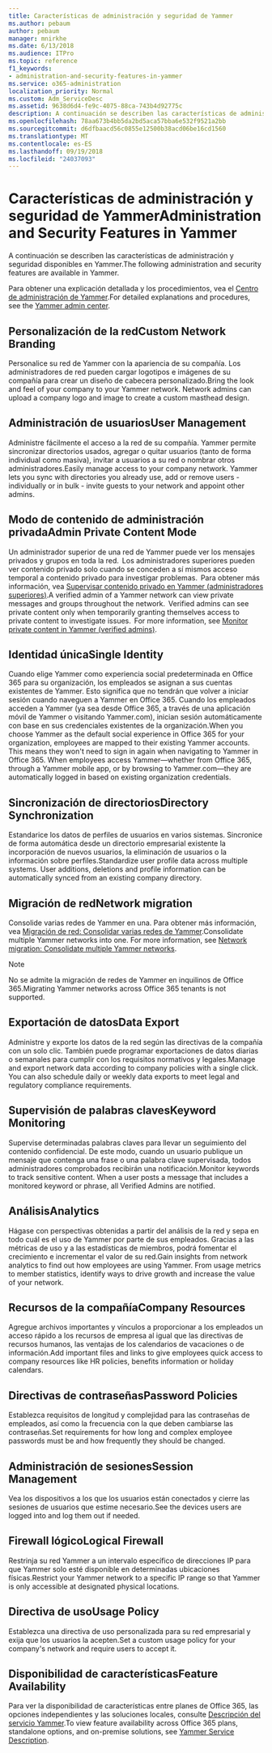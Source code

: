 ```yaml
---
title: Características de administración y seguridad de Yammer
ms.author: pebaum
author: pebaum
manager: mnirkhe
ms.date: 6/13/2018
ms.audience: ITPro
ms.topic: reference
f1_keywords:
- administration-and-security-features-in-yammer
ms.service: o365-administration
localization_priority: Normal
ms.custom: Adm_ServiceDesc
ms.assetid: 9638d6d4-fe9c-4075-88ca-743b4d92775c
description: A continuación se describen las características de administración y seguridad disponibles en Yammer.
ms.openlocfilehash: 78aa673b4bb5da2bd5aca57bba6e532f9521a2bb
ms.sourcegitcommit: d6dfbaacd56c0855e12500b38acd06be16cd1560
ms.translationtype: MT
ms.contentlocale: es-ES
ms.lasthandoff: 09/19/2018
ms.locfileid: "24037093"
---
```

# <a name="administration-and-security-features-in-yammer"></a><span data-ttu-id="68e82-103">Características de administración y seguridad de Yammer</span><span class="sxs-lookup"><span data-stu-id="68e82-103">Administration and Security Features in Yammer</span></span>

<span data-ttu-id="68e82-104">A continuación se describen las características de administración y seguridad disponibles en Yammer.</span><span class="sxs-lookup"><span data-stu-id="68e82-104">The following administration and security features are available in Yammer.</span></span>
  
<span data-ttu-id="68e82-105">Para obtener una explicación detallada y los procedimientos, vea el [Centro de administración de Yammer](https://go.microsoft.com/fwlink/?LinkId=869688).</span><span class="sxs-lookup"><span data-stu-id="68e82-105">For detailed explanations and procedures, see the [Yammer admin center](https://go.microsoft.com/fwlink/?LinkId=869688).</span></span>
  
## <a name="custom-network-branding"></a><span data-ttu-id="68e82-106">Personalización de la red</span><span class="sxs-lookup"><span data-stu-id="68e82-106">Custom Network Branding</span></span>
<span data-ttu-id="68e82-107"><a name="bkmk_CustomNetworkBranding"> </a></span><span class="sxs-lookup"><span data-stu-id="68e82-107"></span></span>

<span data-ttu-id="68e82-p101">Personalice su red de Yammer con la apariencia de su compañía. Los administradores de red pueden cargar logotipos e imágenes de su compañía para crear un diseño de cabecera personalizado.</span><span class="sxs-lookup"><span data-stu-id="68e82-p101">Bring the look and feel of your company to your Yammer network. Network admins can upload a company logo and image to create a custom masthead design.</span></span>
  
## <a name="user-management"></a><span data-ttu-id="68e82-110">Administración de usuarios</span><span class="sxs-lookup"><span data-stu-id="68e82-110">User Management</span></span>
<span data-ttu-id="68e82-111"><a name="bkmk_UserManagement"> </a></span><span class="sxs-lookup"><span data-stu-id="68e82-111"></span></span>

<span data-ttu-id="68e82-p102">Administre fácilmente el acceso a la red de su compañía. Yammer permite sincronizar directorios usados, agregar o quitar usuarios (tanto de forma individual como masiva), invitar a usuarios a su red o nombrar otros administradores.</span><span class="sxs-lookup"><span data-stu-id="68e82-p102">Easily manage access to your company network. Yammer lets you sync with directories you already use, add or remove users - individually or in bulk - invite guests to your network and appoint other admins.</span></span>
  
## <a name="admin-private-content-mode"></a><span data-ttu-id="68e82-114">Modo de contenido de administración privada</span><span class="sxs-lookup"><span data-stu-id="68e82-114">Admin Private Content Mode</span></span>
<span data-ttu-id="68e82-115"><a name="bkmk_AdminPrivate"> </a></span><span class="sxs-lookup"><span data-stu-id="68e82-115"></span></span>

<span data-ttu-id="68e82-p103">Un administrador superior de una red de Yammer puede ver los mensajes privados y grupos en toda la red.  Los administradores superiores pueden ver contenido privado solo cuando se conceden a sí mismos acceso temporal a contenido privado para investigar problemas.  Para obtener más información, vea [Supervisar contenido privado en Yammer (administradores superiores)](https://go.microsoft.com/fwlink/?LinkId=627479).</span><span class="sxs-lookup"><span data-stu-id="68e82-p103">A verified admin of a Yammer network can view private messages and groups throughout the network.  Verified admins can see private content only when temporarily granting themselves access to private content to investigate issues.  For more information, see [Monitor private content in Yammer (verified admins)](https://go.microsoft.com/fwlink/?LinkId=627479).</span></span>
  
## <a name="single-identity"></a><span data-ttu-id="68e82-119">Identidad única</span><span class="sxs-lookup"><span data-stu-id="68e82-119">Single Identity</span></span>
<span data-ttu-id="68e82-120"><a name="bkmk_o365_user_mapping"> </a></span><span class="sxs-lookup"><span data-stu-id="68e82-120"></span></span>

<span data-ttu-id="68e82-p104">Cuando elige Yammer como experiencia social predeterminada en Office 365 para su organización, los empleados se asignan a sus cuentas existentes de Yammer. Esto significa que no tendrán que volver a iniciar sesión cuando naveguen a Yammer en Office 365. Cuando los empleados acceden a Yammer (ya sea desde Office 365, a través de una aplicación móvil de Yammer o visitando Yammer.com), inician sesión automáticamente con base en sus credenciales existentes de la organización.</span><span class="sxs-lookup"><span data-stu-id="68e82-p104">When you choose Yammer as the default social experience in Office 365 for your organization, employees are mapped to their existing Yammer accounts. This means they won't need to sign in again when navigating to Yammer in Office 365. When employees access Yammer—whether from Office 365, through a Yammer mobile app, or by browsing to Yammer.com—they are automatically logged in based on existing organization credentials.</span></span>
  
## <a name="directory-synchronization"></a><span data-ttu-id="68e82-124">Sincronización de directorios</span><span class="sxs-lookup"><span data-stu-id="68e82-124">Directory Synchronization</span></span>
<span data-ttu-id="68e82-125"><a name="bkmk_DirectorySynchronization"> </a></span><span class="sxs-lookup"><span data-stu-id="68e82-125"></span></span>

<span data-ttu-id="68e82-p105">Estandarice los datos de perfiles de usuarios en varios sistemas. Sincronice de forma automática desde un directorio empresarial existente la incorporación de nuevos usuarios, la eliminación de usuarios o la información sobre perfiles.</span><span class="sxs-lookup"><span data-stu-id="68e82-p105">Standardize user profile data across multiple systems. User additions, deletions and profile information can be automatically synced from an existing company directory.</span></span>
  
## <a name="network-migration"></a><span data-ttu-id="68e82-128">Migración de red</span><span class="sxs-lookup"><span data-stu-id="68e82-128">Network migration</span></span>
<span data-ttu-id="68e82-129"><a name="bkmk_NetworkMigration"> </a></span><span class="sxs-lookup"><span data-stu-id="68e82-129"></span></span>

<span data-ttu-id="68e82-p106">Consolide varias redes de Yammer en una. Para obtener más información, vea [Migración de red: Consolidar varias redes de Yammer](https://go.microsoft.com/fwlink/?LinkID=617488).</span><span class="sxs-lookup"><span data-stu-id="68e82-p106">Consolidate multiple Yammer networks into one. For more information, see [Network migration: Consolidate multiple Yammer networks](https://go.microsoft.com/fwlink/?LinkID=617488).</span></span>
  
> [!NOTE]
> <span data-ttu-id="68e82-132">No se admite la migración de redes de Yammer en inquilinos de Office 365.</span><span class="sxs-lookup"><span data-stu-id="68e82-132">Migrating Yammer networks across Office 365 tenants is not supported.</span></span> 
  
## <a name="data-export"></a><span data-ttu-id="68e82-133">Exportación de datos</span><span class="sxs-lookup"><span data-stu-id="68e82-133">Data Export</span></span>
<span data-ttu-id="68e82-134"><a name="bkmk_DataExport"> </a></span><span class="sxs-lookup"><span data-stu-id="68e82-134"></span></span>

<span data-ttu-id="68e82-p107">Administre y exporte los datos de la red según las directivas de la compañía con un solo clic. También puede programar exportaciones de datos diarias o semanales para cumplir con los requisitos normativos y legales.</span><span class="sxs-lookup"><span data-stu-id="68e82-p107">Manage and export network data according to company policies with a single click. You can also schedule daily or weekly data exports to meet legal and regulatory compliance requirements.</span></span>
  
## <a name="keyword-monitoring"></a><span data-ttu-id="68e82-137">Supervisión de palabras claves</span><span class="sxs-lookup"><span data-stu-id="68e82-137">Keyword Monitoring</span></span>
<span data-ttu-id="68e82-138"><a name="bkmk_KeywordMonitoring"> </a></span><span class="sxs-lookup"><span data-stu-id="68e82-138"></span></span>

<span data-ttu-id="68e82-p108">Supervise determinadas palabras claves para llevar un seguimiento del contenido confidencial. De este modo, cuando un usuario publique un mensaje que contenga una frase o una palabra clave supervisada, todos administradores comprobados recibirán una notificación.</span><span class="sxs-lookup"><span data-stu-id="68e82-p108">Monitor keywords to track sensitive content. When a user posts a message that includes a monitored keyword or phrase, all Verified Admins are notified.</span></span>
  
## <a name="analytics"></a><span data-ttu-id="68e82-141">Análisis</span><span class="sxs-lookup"><span data-stu-id="68e82-141">Analytics</span></span>
<span data-ttu-id="68e82-142"><a name="bkmk_Analytics"> </a></span><span class="sxs-lookup"><span data-stu-id="68e82-142"></span></span>

<span data-ttu-id="68e82-p109">Hágase con perspectivas obtenidas a partir del análisis de la red y sepa en todo cuál es el uso de Yammer por parte de sus empleados. Gracias a las métricas de uso y a las estadísticas de miembros, podrá fomentar el crecimiento e incrementar el valor de su red.</span><span class="sxs-lookup"><span data-stu-id="68e82-p109">Gain insights from network analytics to find out how employees are using Yammer. From usage metrics to member statistics, identify ways to drive growth and increase the value of your network.</span></span>
  
## <a name="company-resources"></a><span data-ttu-id="68e82-145">Recursos de la compañía</span><span class="sxs-lookup"><span data-stu-id="68e82-145">Company Resources</span></span>
<span data-ttu-id="68e82-146"><a name="bkmk_CompanyResources"> </a></span><span class="sxs-lookup"><span data-stu-id="68e82-146"></span></span>

<span data-ttu-id="68e82-147">Agregue archivos importantes y vínculos a proporcionar a los empleados un acceso rápido a los recursos de empresa al igual que las directivas de recursos humanos, las ventajas de los calendarios de vacaciones o de información.</span><span class="sxs-lookup"><span data-stu-id="68e82-147">Add important files and links to give employees quick access to company resources like HR policies, benefits information or holiday calendars.</span></span>
  
## <a name="password-policies"></a><span data-ttu-id="68e82-148">Directivas de contraseñas</span><span class="sxs-lookup"><span data-stu-id="68e82-148">Password Policies</span></span>
<span data-ttu-id="68e82-149"><a name="bkmk_PasswordPolicies"> </a></span><span class="sxs-lookup"><span data-stu-id="68e82-149"></span></span>

<span data-ttu-id="68e82-150">Establezca requisitos de longitud y complejidad para las contraseñas de empleados, así como la frecuencia con la que deben cambiarse las contraseñas.</span><span class="sxs-lookup"><span data-stu-id="68e82-150">Set requirements for how long and complex employee passwords must be and how frequently they should be changed.</span></span>
  
## <a name="session-management"></a><span data-ttu-id="68e82-151">Administración de sesiones</span><span class="sxs-lookup"><span data-stu-id="68e82-151">Session Management</span></span>
<span data-ttu-id="68e82-152"><a name="bkmk_SessionManagement"> </a></span><span class="sxs-lookup"><span data-stu-id="68e82-152"></span></span>

<span data-ttu-id="68e82-153">Vea los dispositivos a los que los usuarios están conectados y cierre las sesiones de usuarios que estime necesario.</span><span class="sxs-lookup"><span data-stu-id="68e82-153">See the devices users are logged into and log them out if needed.</span></span>
  
## <a name="logical-firewall"></a><span data-ttu-id="68e82-154">Firewall lógico</span><span class="sxs-lookup"><span data-stu-id="68e82-154">Logical Firewall</span></span>
<span data-ttu-id="68e82-155"><a name="bkmk_LogicalFirewall"> </a></span><span class="sxs-lookup"><span data-stu-id="68e82-155"></span></span>

<span data-ttu-id="68e82-156">Restrinja su red Yammer a un intervalo específico de direcciones IP para que Yammer solo esté disponible en determinadas ubicaciones físicas.</span><span class="sxs-lookup"><span data-stu-id="68e82-156">Restrict your Yammer network to a specific IP range so that Yammer is only accessible at designated physical locations.</span></span>
  
## <a name="usage-policy"></a><span data-ttu-id="68e82-157">Directiva de uso</span><span class="sxs-lookup"><span data-stu-id="68e82-157">Usage Policy</span></span>
<span data-ttu-id="68e82-158"><a name="bkmk_UsagePolicy"> </a></span><span class="sxs-lookup"><span data-stu-id="68e82-158"></span></span>

<span data-ttu-id="68e82-159">Establezca una directiva de uso personalizada para su red empresarial y exija que los usuarios la acepten.</span><span class="sxs-lookup"><span data-stu-id="68e82-159">Set a custom usage policy for your company's network and require users to accept it.</span></span>
  
## <a name="feature-availability"></a><span data-ttu-id="68e82-160">Disponibilidad de características</span><span class="sxs-lookup"><span data-stu-id="68e82-160">Feature Availability</span></span>
<span data-ttu-id="68e82-161"><a name="bkmk_UsagePolicy"> </a></span><span class="sxs-lookup"><span data-stu-id="68e82-161"></span></span>

<span data-ttu-id="68e82-162">Para ver la disponibilidad de características entre planes de Office 365, las opciones independientes y las soluciones locales, consulte [Descripción del servicio Yammer](yammer-service-description.md).</span><span class="sxs-lookup"><span data-stu-id="68e82-162">To view feature availability across Office 365 plans, standalone options, and on-premise solutions, see [Yammer Service Description](yammer-service-description.md).</span></span>
  

